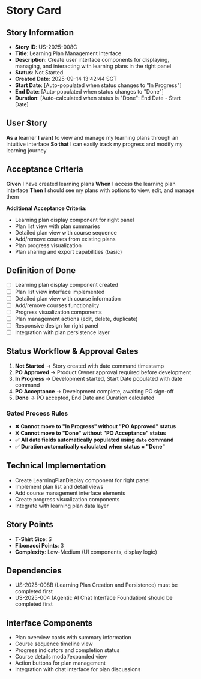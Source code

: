 # Story Card

## Story Information
- **Story ID**: US-2025-008C
- **Title**: Learning Plan Management Interface
- **Description**: Create user interface components for displaying, managing, and interacting with learning plans in the right panel
- **Status**: Not Started
- **Created Date**: 2025-09-14 13:42:44 SGT
- **Start Date**: [Auto-populated when status changes to "In Progress"]
- **End Date**: [Auto-populated when status changes to "Done"]
- **Duration**: [Auto-calculated when status is "Done": End Date - Start Date]

## User Story
**As a** learner
**I want** to view and manage my learning plans through an intuitive interface
**So that** I can easily track my progress and modify my learning journey

## Acceptance Criteria
**Given** I have created learning plans
**When** I access the learning plan interface
**Then** I should see my plans with options to view, edit, and manage them

**Additional Acceptance Criteria:**
- Learning plan display component for right panel
- Plan list view with plan summaries
- Detailed plan view with course sequence
- Add/remove courses from existing plans
- Plan progress visualization
- Plan sharing and export capabilities (basic)

## Definition of Done
- [ ] Learning plan display component created
- [ ] Plan list view interface implemented
- [ ] Detailed plan view with course information
- [ ] Add/remove courses functionality
- [ ] Progress visualization components
- [ ] Plan management actions (edit, delete, duplicate)
- [ ] Responsive design for right panel
- [ ] Integration with plan persistence layer

## Status Workflow & Approval Gates
1. **Not Started** → Story created with date command timestamp
2. **PO Approved** → Product Owner approval required before development
3. **In Progress** → Development started, Start Date populated with date command
4. **PO Acceptance** → Development complete, awaiting PO sign-off
5. **Done** → PO accepted, End Date and Duration calculated

### Gated Process Rules
- ❌ **Cannot move to "In Progress" without "PO Approved" status**
- ❌ **Cannot move to "Done" without "PO Acceptance" status**
- ✅ **All date fields automatically populated using `date` command**
- ✅ **Duration automatically calculated when status = "Done"**

## Technical Implementation
- Create LearningPlanDisplay component for right panel
- Implement plan list and detail views
- Add course management interface elements
- Create progress visualization components
- Integrate with learning plan data layer

## Story Points
- **T-Shirt Size**: S
- **Fibonacci Points**: 3
- **Complexity**: Low-Medium (UI components, display logic)

## Dependencies
- US-2025-008B (Learning Plan Creation and Persistence) must be completed first
- US-2025-004 (Agentic AI Chat Interface Foundation) should be completed first

## Interface Components
- Plan overview cards with summary information
- Course sequence timeline view
- Progress indicators and completion status
- Course details modal/expanded view
- Action buttons for plan management
- Integration with chat interface for plan discussions
